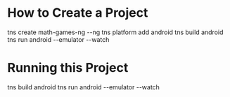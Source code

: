 # How to Create a Project
tns create math-games-ng --ng
tns platform add android
tns build android
tns run android --emulator --watch

# Running this Project
tns build android
tns run android --emulator --watch

